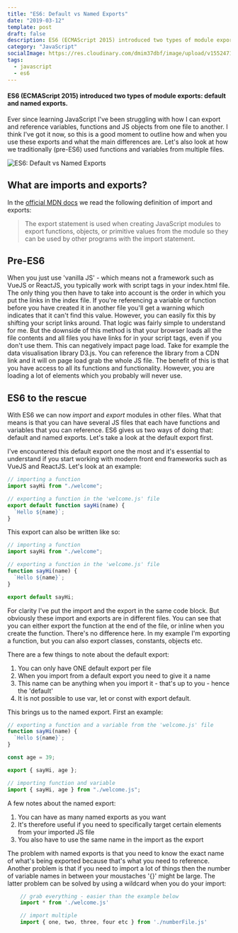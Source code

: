 ```yaml
---
title: "ES6: Default vs Named Exports"
date: "2019-03-12"
template: post
draft: false
description: ES6 (ECMAScript 2015) introduced two types of module exports - default and named exports. In this blog I explain the differences between the two.
category: "JavaScript"
socialImage: https://res.cloudinary.com/dmim37dbf/image/upload/v1552471685/import_export.png
tags:
  - javascript
  - es6
---
```


#### ES6 (ECMAScript 2015) introduced two types of module exports: default and named exports.

Ever since learning JavaScript I've been struggling with how I can export and reference variables, functions and JS objects from one file to another. I think I've got it now, so this is a good moment to outline how and when you use these exports and what the main differences are. Let's also look at how we traditionally (pre-ES6) used functions and variables from multiple files.

![ES6: Default vs Named Exports](https://res.cloudinary.com/dmim37dbf/image/upload/v1552471685/import_export.png)

## What are imports and exports?

In the [official MDN docs](https://developer.mozilla.org/en-US/docs/Web/JavaScript/Reference/Statements/export) we read the following definition of import and exports:

> The export statement is used when creating JavaScript modules to export functions, objects, or primitive values from the module so they can be used by other programs with the import statement.

## Pre-ES6

When you just use 'vanilla JS' - which means not a framework such as VueJS or ReactJS, you typically work with script tags in your index.html file. The only thing you then have to take into account is the order in which you put the links in the index file. If you're referencing a variable or function before you have created it in another file you'll get a warning which indicates that it can't find this value. However, you can easily fix this by shifting your script links around. That logic was fairly simple to understand for me. But the downside of this method is that your browser loads all the file contents and all files you have links for in your script tags, even if you don't use them. This can negatively impact page load. Take for example the data visualisation library D3.js. You can reference the library from a CDN link and it will on page load grab the whole JS file. The benefit of this is that you have access to all its functions and functionality. However, you are loading a lot of elements which you probably will never use.

## ES6 to the rescue

With ES6 we can now _import_ and _export_ modules in other files. What that means is that you can have several JS files that each have functions and variables that you can reference. ES6 gives us two ways of doing that: default and named exports. Let's take a look at the default export first.

I've encountered this default export one the most and it's essential to understand if you start working with modern front end frameworks such as VueJS and ReactJS. Let's look at an example:

```javascript
// importing a function
import sayHi from "./welcome";

// exporting a function in the 'welcome.js' file
export default function sayHi(name) {
  `Hello ${name}`;
}
```

This export can also be written like so:

```javascript
// importing a function
import sayHi from "./welcome";

// exporting a function in the 'welcome.js' file
function sayHi(name) {
  `Hello ${name}`;
}

export default sayHi;
```

For clarity I've put the import and the export in the same code block. But obviously these import and exports are in different files. You can see that you can either export the function at the end of the file, or inline when you create the function. There's no difference here. In my example I'm exporting a function, but you can also export classes, constants, objects etc.

There are a few things to note about the default export:

1. You can only have ONE default export per file
2. When you import from a default export you need to give it a name
3. This name can be anything when you import it - that's up to you - hence the 'default'
4. It is not possible to use var, let or const with export default.

This brings us to the named export. First an example:

```javascript
// exporting a function and a variable from the 'welcome.js' file
function sayHi(name) {
  `Hello ${name}`;
}

const age = 39;

export { sayHi, age };

// importing function and variable
import { sayHi, age } from "./welcome.js";
```

A few notes about the named export:

1. You can have as many named exports as you want
2. It's therefore useful if you need to specifically target certain elements from your imported JS file
3. You also have to use the same name in the import as the export

The problem with named exports is that you need to know the exact name of what's being exported because that's what you need to reference. Another problem is that if you need to import a lot of things then the number of variable names in between your moustaches '{}' might be large. The latter problem can be solved by using a wildcard when you do your import:

```javascript
    // grab everything - easier than the example below
    import * from './welcome.js'

    // import multiple
    import { one, two, three, four etc } from './numberFile.js'
```
